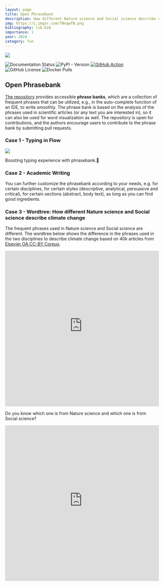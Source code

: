 ```yaml
---
layout: page
title: Open Phrasebank
description: How different Nature science and Social science describe climate change?
img: https://i.imgur.com/TNngwfN.png
bibliography: lib.bib
importance: 1
year: 2024
category: fun
---
```


![](https://i.imgur.com/82CMc9w.png)

![Documentation Status](https://readthedocs.org/projects/open-phrasebank/badge/?version=latest) ![PyPI - Version](https://img.shields.io/pypi/v/openphrasebank) [![GitHub Action](https://github.com/liuh886/open-phrasebank/actions/workflows/lint.yml/badge.svg)](https://github.com/liuh886/open-phrasebank/actions/workflows/lint.yml) ![GitHub License](https://img.shields.io/github/license/liuh886/open-phrasebank) ![Docker Pulls](https://img.shields.io/docker/pulls/liuh886/open-phrasebank)

## Open Phrasebank

[The repository](https://github.com/liuh886/open_phrasebank/) provides accessible **phrase banks**, which are a collection of frequent phrases that can be utilized, e.g., in the auto-complete function of an IDE, to write smoothly. The phrase bank is based on the analysis of the phrases used in scientific articles (or any text you are interested in), so it can also be used for word visualization as well. The repository is open for contributions, and the authors encourage users to contribute to the phrase bank by submitting pull requests.


### Case 1 - Typing in Flow

![](https://i.imgur.com/MGDIqly.gif)

Boosting typing experience with phrasebank.🚀


### Case 2 - Academic Writing

You can further customize the phrasebank according to your needs, e.g. for certain disciplines, for certain styles (descriptive, analytical, persuasive and critical), for certain sections (abstract, body text), as long as you can find good ingredients.

### Case 3 - Wordtree: How different Nature science and Social science describe climate change

The frequent phrases used in Nature science and Social science are different. The wordtree below shows the difference in the phrases used in the two disciplines to describe climate change based on 40k articles from [Elsevier OA CC-BY Corpus](https://elsevier.digitalcommonsdata.com/datasets/zm33cdndxs/2).

<iframe src="https://open-phrasebank.readthedocs.io/en/latest/wordtree_climate_geo.html" frameborder="0" style="border:none; overflow:hidden; width:100%; height:510px;" allowTransparency="true"></iframe>

Do you know which one is from Nature science and which one is from Social science?

<iframe src="https://open-phrasebank.readthedocs.io/en/latest/wordtree_climate_social_science.html" frameborder="0" style="border:none; overflow:hidden; width:100%; height:510px;" allowTransparency="true"></iframe>

